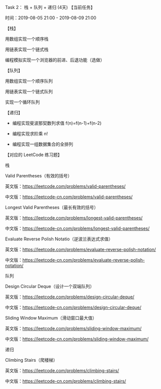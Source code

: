 Task 2： 栈 + 队列 + 递归 (4天) 【当前任务】

时间：2019-08-05 21:00 - 2019-08-09 21:00

【栈】

用数组实现一个顺序栈

用链表实现一个链式栈

编程模拟实现一个浏览器的前进、后退功能（选做）

【队列】

用数组实现一个顺序队列

用链表实现一个链式队列

实现一个循环队列

【递归】
- 编程实现斐波那契数列求值 f(n)=f(n-1)+f(n-2)

- 编程实现求阶乘 n!

- 编程实现一组数据集合的全排列

【对应的 LeetCode 练习题】

栈

Valid Parentheses（有效的括号）

英文版：https://leetcode.com/problems/valid-parentheses/

中文版：https://leetcode-cn.com/problems/valid-parentheses/

Longest Valid Parentheses（最长有效的括号）

英文版：https://leetcode.com/problems/longest-valid-parentheses/

中文版：https://leetcode-cn.com/problems/longest-valid-parentheses/

Evaluate Reverse Polish Notatio（逆波兰表达式求值）

英文版：https://leetcode.com/problems/evaluate-reverse-polish-notation/

中文版：https://leetcode-cn.com/problems/evaluate-reverse-polish-notation/

队列

 Design Circular Deque（设计一个双端队列）
 
英文版：https://leetcode.com/problems/design-circular-deque/

中文版：https://leetcode-cn.com/problems/design-circular-deque/

 Sliding Window Maximum（滑动窗口最大值）
 
英文版：https://leetcode.com/problems/sliding-window-maximum/

中文版：https://leetcode-cn.com/problems/sliding-window-maximum/

递归

 Climbing Stairs（爬楼梯）
 
英文版：https://leetcode.com/problems/climbing-stairs/

中文版：https://leetcode-cn.com/problems/climbing-stairs/
